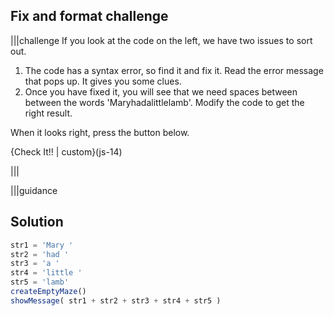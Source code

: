 ## Fix and format challenge
|||challenge
If you look at the code on the left, we have two issues to sort out.

1. The code has a syntax error, so find it and fix it. Read the error message that pops up. It gives you some clues.
1. Once you have fixed it, you will see that we need spaces between between the words 'Maryhadalittlelamb'. Modify the code to get the right result.

When it looks right, press the button below.

{Check It!! | custom}(js-14)

|||


|||guidance
## Solution

```javascript
str1 = 'Mary '
str2 = 'had '
str3 = 'a '
str4 = 'little '
str5 = 'lamb'
createEmptyMaze()
showMessage( str1 + str2 + str3 + str4 + str5 )
```
